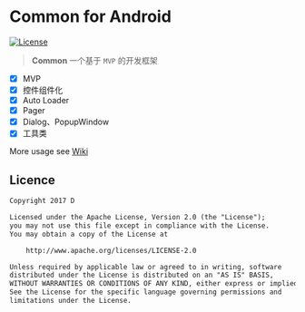 # Common for Android

[![License](https://img.shields.io/badge/license-Apache%202-green.svg)](https://www.apache.org/licenses/LICENSE-2.0)

>**Common**  一个基于 `MVP` 的开发框架

- [x] MVP
- [x] 控件组件化
- [x] Auto Loader
- [x] Pager
- [x] Dialog、PopupWindow
- [x] 工具类

More usage see [Wiki](https://github.com/Dsiner/Common/wiki)

## Licence

```txt
Copyright 2017 D

Licensed under the Apache License, Version 2.0 (the "License");
you may not use this file except in compliance with the License.
You may obtain a copy of the License at

    http://www.apache.org/licenses/LICENSE-2.0

Unless required by applicable law or agreed to in writing, software
distributed under the License is distributed on an "AS IS" BASIS,
WITHOUT WARRANTIES OR CONDITIONS OF ANY KIND, either express or implied.
See the License for the specific language governing permissions and
limitations under the License.
```
